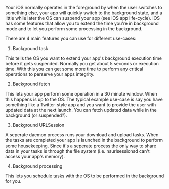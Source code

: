 Your iOS normally operates in the foreground by when the user switches to something else, your app will quickly switch to the background state, and a little while later the OS can suspend your app (see iOS app life-cycle).
iOS has some features that allow you to extend the time you're in background mode and to let you perform some processing in the background.

There are 4 main features you can use for different use-cases:

1. Background task

This tells the OS you want to extend your app's background execution time before it gets suspended. Normally you get about 5 seconds or execution time.
With this you can get some more time to perform any critical operations to perserve your apps integrity.

2. Background fetch

This lets your app perform some operation in a 30 minute window. When this happens is up to the OS.
The typical example use-case is say you have something like a Twitter-style app and you want to provide the user with updated data at the next launch.
You can fetch updated data while in the background (or suspended?).

3. Background URLSession

A seperate daemon process runs your download and upload tasks. When the tasks are completed your app is launched in the background to perform some housekeeping.
Since it's a seperate process the only way to share data in your tasks is through the file system (i.e. nsurlsessionsd can't access your app's memory).

4. Background processing

This lets you schedule tasks with the OS to be performed in the background for you.
